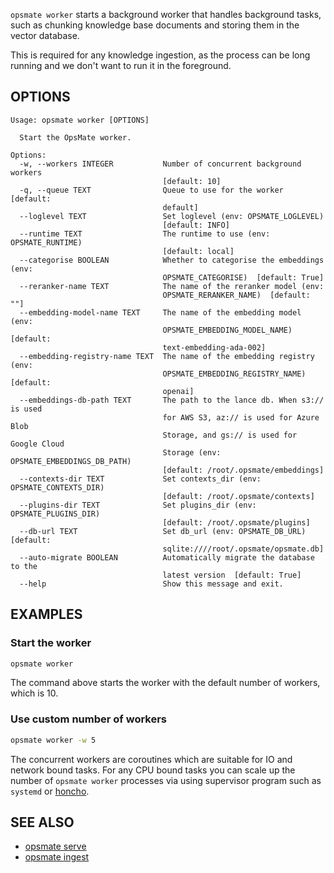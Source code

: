 `opsmate worker` starts a background worker that handles background tasks, such as chunking knowledge base documents and storing them in the vector database.

This is required for any knowledge ingestion, as the process can be long running and we don't want to run it in the foreground.

## OPTIONS

```
Usage: opsmate worker [OPTIONS]

  Start the OpsMate worker.

Options:
  -w, --workers INTEGER           Number of concurrent background workers
                                  [default: 10]
  -q, --queue TEXT                Queue to use for the worker  [default:
                                  default]
  --loglevel TEXT                 Set loglevel (env: OPSMATE_LOGLEVEL)
                                  [default: INFO]
  --runtime TEXT                  The runtime to use (env: OPSMATE_RUNTIME)
                                  [default: local]
  --categorise BOOLEAN            Whether to categorise the embeddings (env:
                                  OPSMATE_CATEGORISE)  [default: True]
  --reranker-name TEXT            The name of the reranker model (env:
                                  OPSMATE_RERANKER_NAME)  [default: ""]
  --embedding-model-name TEXT     The name of the embedding model (env:
                                  OPSMATE_EMBEDDING_MODEL_NAME)  [default:
                                  text-embedding-ada-002]
  --embedding-registry-name TEXT  The name of the embedding registry (env:
                                  OPSMATE_EMBEDDING_REGISTRY_NAME)  [default:
                                  openai]
  --embeddings-db-path TEXT       The path to the lance db. When s3:// is used
                                  for AWS S3, az:// is used for Azure Blob
                                  Storage, and gs:// is used for Google Cloud
                                  Storage (env: OPSMATE_EMBEDDINGS_DB_PATH)
                                  [default: /root/.opsmate/embeddings]
  --contexts-dir TEXT             Set contexts_dir (env: OPSMATE_CONTEXTS_DIR)
                                  [default: /root/.opsmate/contexts]
  --plugins-dir TEXT              Set plugins_dir (env: OPSMATE_PLUGINS_DIR)
                                  [default: /root/.opsmate/plugins]
  --db-url TEXT                   Set db_url (env: OPSMATE_DB_URL)  [default:
                                  sqlite:////root/.opsmate/opsmate.db]
  --auto-migrate BOOLEAN          Automatically migrate the database to the
                                  latest version  [default: True]
  --help                          Show this message and exit.
```

## EXAMPLES

### Start the worker

```bash
opsmate worker
```

The command above starts the worker with the default number of workers, which is 10.

### Use custom number of workers

```bash
opsmate worker -w 5
```

The concurrent workers are coroutines which are suitable for IO and network bound tasks.
For any CPU bound tasks you can scale up the number of `opsmate worker` processes via using supervisor program such as `systemd` or [honcho](https://honcho.readthedocs.io/en/latest/).


## SEE ALSO

- [opsmate serve](./serve.md)
- [opsmate ingest](./ingest.md)
